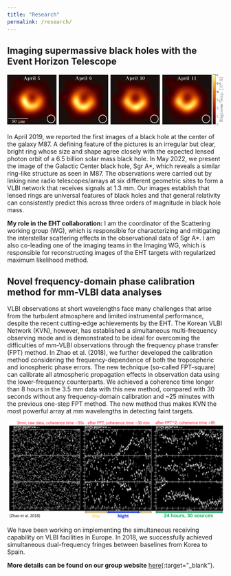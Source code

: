 ```yaml
---
title: "Research"
permalink: /research/
---
```


## Imaging supermassive black holes with the Event Horizon Telescope

![](/files/eht_m87.jpg)

In April 2019, we reported the first images of a black hole at the center of the galaxy M87. A defining feature of the pictures is an irregular but clear, bright ring whose size and shape agree closely with the expected lensed photon orbit of a 6.5 billion solar mass black hole. In May 2022, we present the image of the Galactic Center black hole, Sgr A\*, which reveals a similar ring-like structure as seen in M87. The observations were carried out by linking nine radio telescopes/arrays at six different geometric sites to form a VLBI network that receives signals at 1.3 mm. Our images establish that lensed rings are universal features of black holes and that general relativity can consistently predict this across three orders of magnitude in black hole mass. 

**My role in the EHT collaboration:** I am the coordinator of the Scattering working group (WG), which is responsible for characterizing and mitigating the interstellar scattering effects in the observational data of Sgr A\*. I am also co-leading one of the imaging teams in the Imaging WG, which is responsible for reconstructing images of the EHT targets with regularized maximum likelihood method.

## Novel frequency-domain phase calibration method for mm-VLBI data analyses

VLBI observations at short wavelengths face many challenges that arise from the turbulent atmosphere and limited instrumental performance, despite the recent cutting-edge achievements by the EHT. The Korean VLBI Network (KVN), however, has established a simultaneous multi-frequency observing mode and is demonstrated to be ideal for overcoming the difficulties of mm-VLBI observations through the frequency phase transfer (FPT) method. In Zhao et al. (2018), we further developed the calibration method considering the frequency-dependence of both the tropospheric and ionospheric phase errors. The new technique (so-called FPT-square) can calibrate all atmospheric propagation effects in observation data using the lower-frequency counterparts. We achieved a coherence time longer than 8 hours in the 3.5 mm data with this new method, compared with 30 seconds without any frequency-domain calibration and ~25 minutes with the previous one-step FPT method. The new method thus makes KVN the most powerful array at mm wavelengths in detecting faint targets.

![](/files/fpt_square.png)

We have been working on implementing the simultaneous receiving capability on VLBI facilities in Europe. In 2018, we successfully achieved simultaneous dual-frequency fringes between baselines from Korea to Spain.


**More details can be found on our group website** [here](http://vlbigroup.iaa.es){:target="_blank"}.
